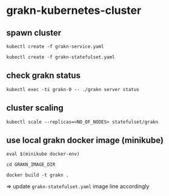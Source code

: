 # grakn-kubernetes-cluster

## spawn cluster
`kubectl create -f grakn-service.yaml`

`kubectl create -f grakn-statefulset.yaml`

## check grakn status
`kubectl exec -ti grakn-0 -- ./grakn server status`

## cluster scaling
`kubectl scale --replicas=<NO_OF_NODES> statefulset/grakn`

## use local grakn docker image (minikube)
`eval $(minikube docker-env)`

`cd GRAKN_IMAGE_DIR`

`docker build -t grakn .`

=> update `grakn-statefulset.yaml` image line accordingly
